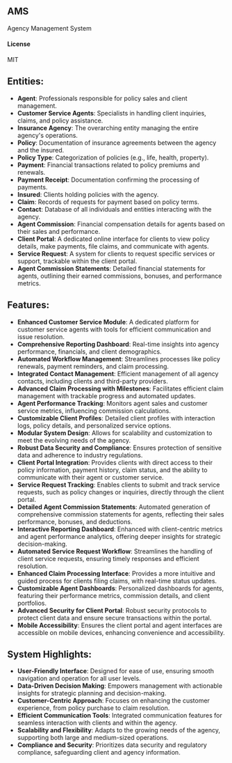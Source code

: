 ## AMS

Agency Management System

#### License

MIT


## Entities:

- **Agent**: Professionals responsible for policy sales and client management.
- **Customer Service Agents**: Specialists in handling client inquiries, claims, and policy assistance.
- **Insurance Agency**: The overarching entity managing the entire agency's operations.
- **Policy**: Documentation of insurance agreements between the agency and the insured.
- **Policy Type**: Categorization of policies (e.g., life, health, property).
- **Payment**: Financial transactions related to policy premiums and renewals.
- **Payment Receipt**: Documentation confirming the processing of payments.
- **Insured**: Clients holding policies with the agency.
- **Claim**: Records of requests for payment based on policy terms.
- **Contact**: Database of all individuals and entities interacting with the agency.
- **Agent Commission**: Financial compensation details for agents based on their sales and performance.
- **Client Portal**: A dedicated online interface for clients to view policy details, make payments, file claims, and communicate with agents.
- **Service Request**: A system for clients to request specific services or support, trackable within the client portal.
- **Agent Commission Statements**: Detailed financial statements for agents, outlining their earned commissions, bonuses, and performance metrics.

## Features:

- **Enhanced Customer Service Module**: A dedicated platform for customer service agents with tools for efficient communication and issue resolution.
- **Comprehensive Reporting Dashboard**: Real-time insights into agency performance, financials, and client demographics.
- **Automated Workflow Management**: Streamlines processes like policy renewals, payment reminders, and claim processing.
- **Integrated Contact Management**: Efficient management of all agency contacts, including clients and third-party providers.
- **Advanced Claim Processing with Milestones**: Facilitates efficient claim management with trackable progress and automated updates.
- **Agent Performance Tracking**: Monitors agent sales and customer service metrics, influencing commission calculations.
- **Customizable Client Profiles**: Detailed client profiles with interaction logs, policy details, and personalized service options.
- **Modular System Design**: Allows for scalability and customization to meet the evolving needs of the agency.
- **Robust Data Security and Compliance**: Ensures protection of sensitive data and adherence to industry regulations.
- **Client Portal Integration**: Provides clients with direct access to their policy information, payment history, claim status, and the ability to communicate with their agent or customer service.
- **Service Request Tracking**: Enables clients to submit and track service requests, such as policy changes or inquiries, directly through the client portal.
- **Detailed Agent Commission Statements**: Automated generation of comprehensive commission statements for agents, reflecting their sales performance, bonuses, and deductions.
- **Interactive Reporting Dashboard**: Enhanced with client-centric metrics and agent performance analytics, offering deeper insights for strategic decision-making.
- **Automated Service Request Workflow**: Streamlines the handling of client service requests, ensuring timely responses and efficient resolution.
- **Enhanced Claim Processing Interface**: Provides a more intuitive and guided process for clients filing claims, with real-time status updates.
- **Customizable Agent Dashboards**: Personalized dashboards for agents, featuring their performance metrics, commission details, and client portfolios.
- **Advanced Security for Client Portal**: Robust security protocols to protect client data and ensure secure transactions within the portal.
- **Mobile Accessibility**: Ensures the client portal and agent interfaces are accessible on mobile devices, enhancing convenience and accessibility.

## System Highlights:

- **User-Friendly Interface**: Designed for ease of use, ensuring smooth navigation and operation for all user levels.
- **Data-Driven Decision Making**: Empowers management with actionable insights for strategic planning and decision-making.
- **Customer-Centric Approach**: Focuses on enhancing the customer experience, from policy purchase to claim resolution.
- **Efficient Communication Tools**: Integrated communication features for seamless interaction with clients and within the agency.
- **Scalability and Flexibility**: Adapts to the growing needs of the agency, supporting both large and medium-sized operations.
- **Compliance and Security**: Prioritizes data security and regulatory compliance, safeguarding client and agency information.

